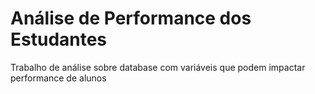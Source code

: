 # Análise de Performance dos Estudantes
Trabalho de análise sobre database com variáveis que podem impactar performance de alunos
